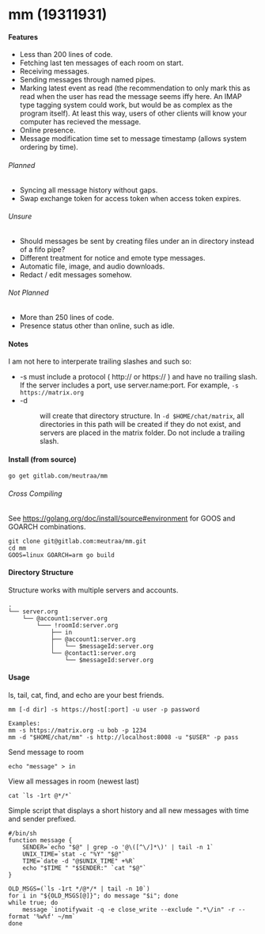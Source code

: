 # mm (19311931)

#### Features
* Less than 200 lines of code.
* Fetching last ten messages of each room on start.
* Receiving messages.
* Sending messages through named pipes.
* Marking latest event as read (the recommendation to only mark this
as read when the user has read the message seems iffy here. An IMAP type tagging
system could work, but would be as complex as the program itself). At least
this way, users of other clients will know your computer has recieved the
message.
* Online presence.
* Message modification time set to message timestamp (allows system ordering
by time).

###### Planned
* Syncing all message history without gaps.
* Swap exchange token for access token when access token expires.

###### Unsure
* Should messages be sent by creating files under an in directory instead of a
fifo pipe?
* Different treatment for notice and emote type messages.
* Automatic file, image, and audio downloads.
* Redact / edit messages somehow.

###### Not Planned
* More than 250 lines of code.
* Presence status other than online, such as idle.

#### Notes
I am not here to interperate trailing slashes and such so:
* -s <host> must include a protocol ( http:// or https:// ) and have no trailing
  slash. If the server includes a port, use server.name:port. For example,
	`-s https://matrix.org`
* -d <dir> will create that directory structure. In `-d $HOME/chat/matrix`, all
	directories in this path will be created if they do not exist, and
	servers are placed in the matrix folder. Do not include a trailing
	slash.

#### Install (from source)
```shell
go get gitlab.com/meutraa/mm
```

###### Cross Compiling
See https://golang.org/doc/install/source#environment for GOOS and GOARCH combinations.
```shell
git clone git@gitlab.com:meutraa/mm.git
cd mm
GOOS=linux GOARCH=arm go build
```

#### Directory Structure
Structure works with multiple servers and accounts.
```
.
└── server.org
    └── @account1:server.org
        └─── !roomId:server.org
            ├── in
            ├── @account1:server.org
            │   └── $messageId:server.org
            └── @contact1:server.org
                └── $messageId:server.org
```

#### Usage
ls, tail, cat, find, and echo are your best friends.

```shell
mm [-d dir] -s https://host[:port] -u user -p password

Examples:
mm -s https://matrix.org -u bob -p 1234
mm -d "$HOME/chat/mm" -s http://localhost:8008 -u "$USER" -p pass
```

Send message to room
```shell
echo "message" > in
```

View all messages in room (newest last)
```shell
cat `ls -1rt @*/*`
```

Simple script that displays a short history and all new messages with time and
sender prefixed.
```shell
#/bin/sh
function message {
	SENDER=`echo "$@" | grep -o '@\([^\/]*\)' | tail -n 1`
	UNIX_TIME=`stat -c "%Y" "$@"`
	TIME=`date -d "@$UNIX_TIME" +%R`
	echo "$TIME " "$SENDER:" `cat "$@"`
}

OLD_MSGS=(`ls -1rt */@*/* | tail -n 10`)
for i in "${OLD_MSGS[@]}"; do message "$i"; done
while true; do
	message `inotifywait -q -e close_write --exclude ".*\/in" -r --format '%w%f' ~/mm`
done
```
